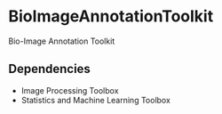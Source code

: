 # BioImageAnnotationToolkit
Bio-Image Annotation Toolkit

## Dependencies
* Image Processing Toolbox
* Statistics and Machine Learning Toolbox
